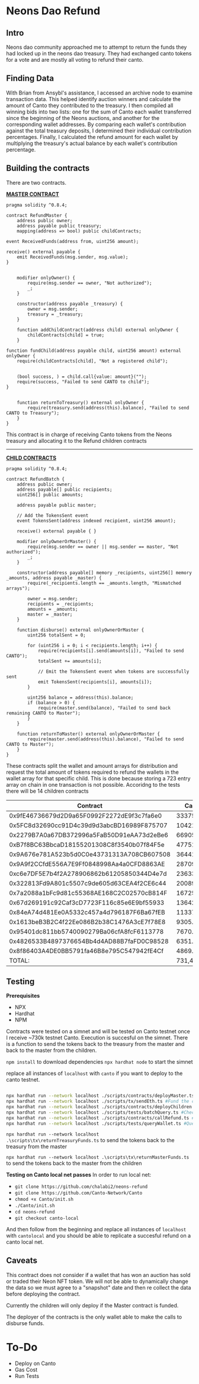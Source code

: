# Neons Dao Refund

## Intro
Neons dao community approached me to attempt to return the funds they had locked up in the neons dao treasury. 
They had exchanged canto tokens for a vote and are mostly all voting to refund their canto.


## Finding Data
With Brian from Ansybl's assistance, I accessed an archive node to examine transaction data. This helped identify auction winners and calculate the amount of Canto they contributed to the treasury. I then compiled all winning bids into two lists: one for the sum of Canto each wallet transferred since the beginning of the Neons auctions, and another for the corresponding wallet addresses. By comparing each wallet's contribution against the total treasury deposits, I determined their individual contribution percentages. Finally, I calculated the refund amount for each wallet by multiplying the treasury's actual balance by each wallet's contribution percentage.



## Building the contracts

There are two contracts. 
 
 [**MASTER CONTRACT**](https://github.com/chalabi2/noundreund/)

```solidity
pragma solidity ^0.8.4;

contract RefundMaster {
    address public owner;
    address payable public treasury; 
    mapping(address => bool) public childContracts;

event ReceivedFunds(address from, uint256 amount);

receive() external payable {
    emit ReceivedFunds(msg.sender, msg.value);
}


    modifier onlyOwner() {
        require(msg.sender == owner, "Not authorized");
        _;
    }

    constructor(address payable _treasury) { 
        owner = msg.sender;
        treasury = _treasury;
    }

    function addChildContract(address child) external onlyOwner {
        childContracts[child] = true;
    }

function fundChild(address payable child, uint256 amount) external onlyOwner {
    require(childContracts[child], "Not a registered child");
    

    (bool success, ) = child.call{value: amount}("");
    require(success, "Failed to send CANTO to child");
}

    
    function returnToTreasury() external onlyOwner {
        require(treasury.send(address(this).balance), "Failed to send CANTO to Treasury");
    }
}
```

This contract is in charge of receiving Canto tokens from the Neons treasury and allocating it to the Refund children contracts

---

[**CHILD CONTRACTS**](https://github.com/chalabi2/noundreund/)

```solidity
pragma solidity ^0.8.4;

contract RefundBatch {
    address public owner;
    address payable[] public recipients;
    uint256[] public amounts;
    
    address payable public master;

    // Add the TokensSent event
    event TokensSent(address indexed recipient, uint256 amount);

    receive() external payable { }

    modifier onlyOwnerOrMaster() {
        require(msg.sender == owner || msg.sender == master, "Not authorized");
        _;
    }

    constructor(address payable[] memory _recipients, uint256[] memory _amounts, address payable _master) { 
        require(_recipients.length == _amounts.length, "Mismatched arrays");

        owner = msg.sender;
        recipients = _recipients;
        amounts = _amounts;
        master = _master;
    }

    function disburse() external onlyOwnerOrMaster {
        uint256 totalSent = 0;

        for (uint256 i = 0; i < recipients.length; i++) {
            require(recipients[i].send(amounts[i]), "Failed to send CANTO");
            totalSent += amounts[i];

            // Emit the TokensSent event when tokens are successfully sent
            emit TokensSent(recipients[i], amounts[i]);
        }

        uint256 balance = address(this).balance;
        if (balance > 0) {
            require(master.send(balance), "Failed to send back remaining CANTO to Master");
        }
    }
    
    function returnToMaster() external onlyOwnerOrMaster {
        require(master.send(address(this).balance), "Failed to send CANTO to Master");
    }
}

```

These contracts split the wallet and amount arrays for distribution and request the total amount of tokens required to refund the wallets in the wallet array for that specific child. This is done because storing a 723 entry array on chain in one transaction is not possible. Accoridng to the tests there will be 14 children contracts

|   Contract   |   Canto   |
|-------|-------|
| 0x9fE46736679d2D9a65F0992F2272dE9f3c7fa6e0 | 333756.89 |
| 0x5FC8d32690cc91D4c39d9d3abcBD16989F875707 | 104210.68 |
| 0x2279B7A0a67DB372996a5FaB50D91eAA73d2eBe6 | 66905.24 |
| 0xB7f8BC63BbcaD18155201308C8f3540b07f84F5e | 47751.95 |
| 0x9A676e781A523b5d0C0e43731313A708CB607508 | 36441.29 |
| 0x9A9f2CCfdE556A7E9Ff0848998Aa4a0CFD8863AE | 28709.61 |
| 0xc6e7DF5E7b4f2A278906862b61205850344D4e7d | 23633.85 |
| 0x322813Fd9A801c5507c9de605d63CEA4f2CE6c44 | 20089.51 |
| 0x7a2088a1bFc9d81c55368AE168C2C02570cB814F | 16725.46 |
| 0x67d269191c92Caf3cD7723F116c85e6E9bf55933 | 13642.25 |
| 0x84eA74d481Ee0A5332c457a4d796187F6Ba67fEB | 11337.65 |
| 0x1613beB3B2C4f22Ee086B2b38C1476A3cE7f78E8 | 9305.27 |
| 0x95401dc811bb5740090279Ba06cfA8fcF6113778 | 7670.92 |
| 0x4826533B4897376654Bb4d4AD88B7faFD0C98528 | 6351.46 |
| 0x8f86403A4DE0BB5791fa46B8e795C547942fE4Cf | 4869.89 |
TOTAL: | 731,401.92

## Testing

**Prerequisites**
- NPX
- Hardhat
- NPM

Contracts were tested on a simnet and will be tested on Canto testnet once I receive ~730k testnet Canto. Execution is succesful on the simnet. There is a function to send the tokens back to the treasury from the master and back to the master from the children. 

`npm install` to download dependencies 
`npx hardhat node` to start the simnet

replace all instances of `localhost` with `canto` if you want to deploy to the canto testnet.

```bash

npx hardhat run --network localhost ./scripts/contracts/deployMaster.ts #Deploy the master contract
npx hardhat run --network localhost ./scripts/tx/sendEth.ts #Fund the contract with 750k canto
npx hardhat run --network localhost ./scripts/contracts/deployChildren.ts #Deploy the children contracts
npx hardhat run --network localhost ./scripts/tests/batchQuery.ts #Check to see how much each contract has recevied
npx hardhat run --network localhost ./scripts/contracts/callRefund.ts #Disburse the tokens from the children
npx hardhat run --network localhost ./scripts/tests/queryWallet.ts #Query the wallets to make sure they have received the tokens
```

`npx hardhat run --network localhost .\scripts\tx\returnTreasuryFunds.ts` to send the tokens back to the treasury from the master

`npx hardhat run --network localhost .\scripts\tx\returnMasterFunds.ts` to send the tokens back to the master from the children

**Testing on Canto local net passes**
In order to run local net:
- `git clone https://github.com/chalabi2/neons-refund`
- `git clone https://github.com/Canto-Network/Canto`
- `chmod +x Canto/init.sh`
- `./Canto/init.sh`
- `cd neons-refund`
- `git checkout canto-local` 

And then follow from the beginning and replace all instances of `localhost` with `cantolocal` and you should be able to replicate a succesful refund on a canto local net.



## Caveats
This contract does not consider if a wallet that has won an auction has sold or traded their Neon NFT token. We will not be able to dynamically change the data so we must agree to a "snapshot" date and then re collect the data before deploying the contract.

Currently the children will only deploy if the Master contract is funded.

The deployer of the contracts is the only wallet able to make the calls to disburse funds.

# To-Do
- Deploy on Canto
 - Gas Cost
 - Run Tests
